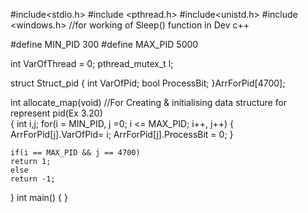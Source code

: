 #include<stdio.h>
#include <pthread.h>
#include<unistd.h>
#include <windows.h>                        //for working of Sleep() function in Dev c++

#define MIN_PID 300
#define MAX_PID 5000

int VarOfThread = 0;
pthread_mutex_t l;

struct Struct_pid
{
    int VarOfPid;
    bool ProcessBit;
}ArrForPid[4700];

int allocate_map(void)                      //For Creating & initialising data structure for represent pid(Ex 3.20)            
{
    int i,j;
    for(i = MIN_PID, j =0; i <= MAX_PID; i++, j++)
    {
        ArrForPid[j].VarOfPid= i;
        ArrForPid[j].ProcessBit = 0;
    }

    if(i == MAX_PID && j == 4700)
    return 1;
	else
    return -1;
}
int main()
{
}
